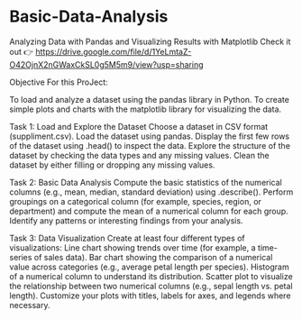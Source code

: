 # Basic-Data-Analysis
Analyzing Data with Pandas and Visualizing Results with Matplotlib
Check it out 👉 https://drive.google.com/file/d/1YeLmtaZ-O42OjnX2nGWaxCkSL0g5M5m9/view?usp=sharing 

Objective For this ProJect:

To load and analyze a dataset using the pandas library in Python.
To create simple plots and charts with the matplotlib library for visualizing the data.

Task 1: Load and Explore the Dataset
Choose a dataset in CSV format (suppliment.csv).
Load the dataset using pandas.
Display the first few rows of the dataset using .head() to inspect the data.
Explore the structure of the dataset by checking the data types and any missing values.
Clean the dataset by either filling or dropping any missing values.

Task 2: Basic Data Analysis
Compute the basic statistics of the numerical columns (e.g., mean, median, standard deviation) using .describe().
Perform groupings on a categorical column (for example, species, region, or department) and compute the mean of a numerical column for each group.
Identify any patterns or interesting findings from your analysis.

Task 3: Data Visualization
Create at least four different types of visualizations:
Line chart showing trends over time (for example, a time-series of sales data).
Bar chart showing the comparison of a numerical value across categories (e.g., average petal length per species).
Histogram of a numerical column to understand its distribution.
Scatter plot to visualize the relationship between two numerical columns (e.g., sepal length vs. petal length).
Customize your plots with titles, labels for axes, and legends where necessary.

